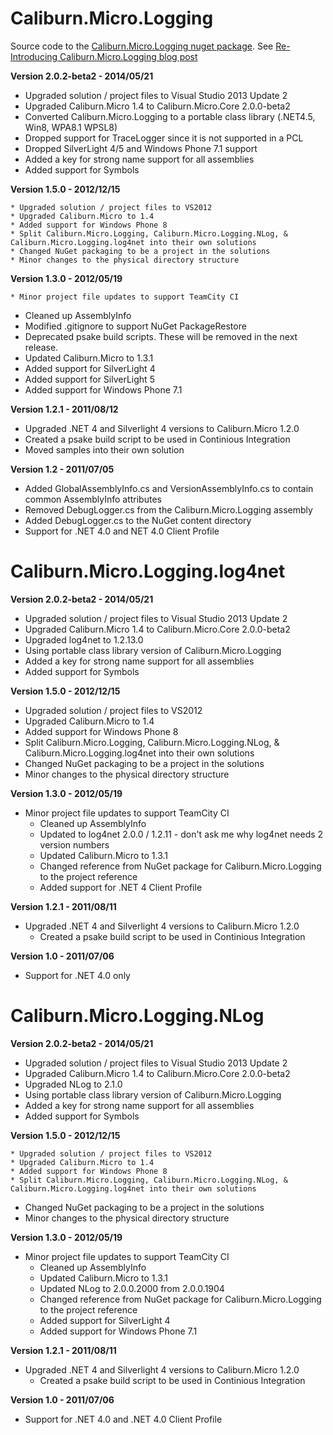 Caliburn.Micro.Logging
======================
                       
Source code to the [Caliburn.Micro.Logging nuget package](http://nuget.org/List/Packages/Caliburn.Micro.Logging).
See [Re-Introducing Caliburn.Micro.Logging blog post](http://buksbaum.us/2014/05/21/re-introducing-caliburn-micro-logging/)

__Version 2.0.2-beta2 - 2014/05/21__

  * Upgraded solution / project files to Visual Studio 2013 Update 2
  * Upgraded Caliburn.Micro 1.4 to Caliburn.Micro.Core 2.0.0-beta2
  * Converted Caliburn.Micro.Logging to a portable class library (.NET4.5, Win8, WPA8.1 WPSL8)
  * Dropped support for TraceLogger since it is not supported in a PCL
  * Dropped SilverLight 4/5 and Windows Phone 7.1 support
  * Added a key for strong name support for all assemblies
  * Added support for Symbols

__Version 1.5.0 - 2012/12/15__

 	* Upgraded solution / project files to VS2012
 	* Upgraded Caliburn.Micro to 1.4
 	* Added support for Windows Phone 8
 	* Split Caliburn.Micro.Logging, Caliburn.Micro.Logging.NLog, & Caliburn.Micro.Logging.log4net into their own solutions
 	* Changed NuGet packaging to be a project in the solutions
 	* Minor changes to the physical directory structure

__Version 1.3.0 - 2012/05/19__

	* Minor project file updates to support TeamCity CI
  * Cleaned up AssemblyInfo
  * Modified .gitignore to support NuGet PackageRestore
  * Deprecated psake build scripts. These will be removed in the next release.
  * Updated Caliburn.Micro to 1.3.1
  * Added support for SilverLight 4
  * Added support for SilverLight 5
  * Added support for Windows Phone 7.1
  
__Version 1.2.1 - 2011/08/12__
	
  * Upgraded .NET 4 and Silverlight 4 versions to Caliburn.Micro 1.2.0
  * Created a psake build script to be used in Continious Integration
  * Moved samples into their own solution
  
__Version 1.2 - 2011/07/05__
  
  * Added GlobalAssemblyInfo.cs and VersionAssemblyInfo.cs to contain common AssemblyInfo attributes
  * Removed DebugLogger.cs from the Caliburn.Micro.Logging assembly
  * Added DebugLogger.cs to the NuGet content directory
  * Support for .NET 4.0 and NET 4.0 Client Profile

Caliburn.Micro.Logging.log4net
==============================
__Version 2.0.2-beta2 - 2014/05/21__

  * Upgraded solution / project files to Visual Studio 2013 Update 2
  * Upgraded Caliburn.Micro 1.4 to Caliburn.Micro.Core 2.0.0-beta2
  * Upgraded log4net to 1.2.13.0
  * Using portable class library version of Caliburn.Micro.Logging
  * Added a key for strong name support for all assemblies
  * Added support for Symbols

__Version 1.5.0 - 2012/12/15__
  
  * Upgraded solution / project files to VS2012
  * Upgraded Caliburn.Micro to 1.4
  * Added support for Windows Phone 8
  * Split Caliburn.Micro.Logging, Caliburn.Micro.Logging.NLog, & Caliburn.Micro.Logging.log4net into their own solutions
  * Changed NuGet packaging to be a project in the solutions
  * Minor changes to the physical directory structure
  
__Version 1.3.0 - 2012/05/19__
	
  * Minor project file updates to support TeamCity CI
	* Cleaned up AssemblyInfo
	* Updated to log4net 2.0.0 / 1.2.11 - don't ask me why log4net needs 2 version numbers
	* Updated Caliburn.Micro to 1.3.1
	* Changed reference from NuGet package for Caliburn.Micro.Logging to the project reference
	* Added support for .NET 4 Client Profile

__Version 1.2.1 - 2011/08/11__
	
  * Upgraded .NET 4 and Silverlight 4 versions to Caliburn.Micro 1.2.0
	* Created a psake build script to be used in Continious Integration

__Version 1.0 - 2011/07/06__
  
  * Support for .NET 4.0 only

Caliburn.Micro.Logging.NLog
===========================
__Version 2.0.2-beta2 - 2014/05/21__

  * Upgraded solution / project files to Visual Studio 2013 Update 2
  * Upgraded Caliburn.Micro 1.4 to Caliburn.Micro.Core 2.0.0-beta2
  * Upgraded NLog to 2.1.0
  * Using portable class library version of Caliburn.Micro.Logging
  * Added a key for strong name support for all assemblies
  * Added support for Symbols

__Version 1.5.0 - 2012/12/15__
  
 	* Upgraded solution / project files to VS2012
 	* Upgraded Caliburn.Micro to 1.4
 	* Added support for Windows Phone 8
 	* Split Caliburn.Micro.Logging, Caliburn.Micro.Logging.NLog, & Caliburn.Micro.Logging.log4net into their own solutions
  * Changed NuGet packaging to be a project in the solutions
  * Minor changes to the physical directory structure
  
__Version 1.3.0 - 2012/05/19__
	
  * Minor project file updates to support TeamCity CI
	* Cleaned up AssemblyInfo
	* Updated Caliburn.Micro to 1.3.1
	* Updated NLog to 2.0.0.2000 from 2.0.0.1904
	* Changed reference from NuGet package for Caliburn.Micro.Logging to the project reference
	* Added support for SilverLight 4
	* Added support for Windows Phone 7.1

__Version 1.2.1 - 2011/08/11__
	
  * Upgraded .NET 4 and Silverlight 4 versions to Caliburn.Micro 1.2.0
	* Created a psake build script to be used in Continious Integration

__Version 1.0 - 2011/07/06__

  * Support for .NET 4.0 and .NET 4.0 Client Profile
